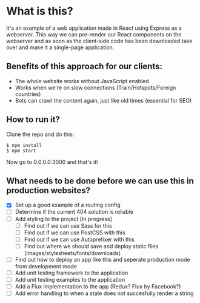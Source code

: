 # What is this?

It's an example of a web application made in React using Express as a webserver. This way we can pre-render our React components on the webserver and as soon as the client-side code has been downloaded take over and make it a single-page application.

## Benefits of this approach for our clients:
* The whole website works without JavaScript enabled
* Works when we're on slow connections (Train/Hotspots/Foreign countries)
* Bots can crawl the content again, just like old times (essential for SEO)

## How to run it?
Clone the repo and do this:

```
$ npm install
$ npm start
```

Now go to 0.0.0.0:3000 and that's it!

## What needs to be done before we can use this in production websites?
- [X] Set up a good example of a routing config
- [ ] Determine if the current 404 solution is reliable
- [ ] Add styling to the project [In progress]
  - [ ] Find out if we can use Sass for this
  - [ ] Find out if we can use PostCSS with this
  - [ ] Find out if we can use Autoprefixer with this
  - [ ] Find out where we should save and deploy static files (images/stylesheets/fonts/downloads)
- [ ] Find out how to deploy an app like this and seperate production mode from development mode
- [ ] Add unit testing framework to the application
- [ ] Add unit testing examples to the application
- [ ] Add a Flux implementation to the app (Redux? Flux by Facebook?)
- [ ] Add error handling to when a state does not succesfully render a string
